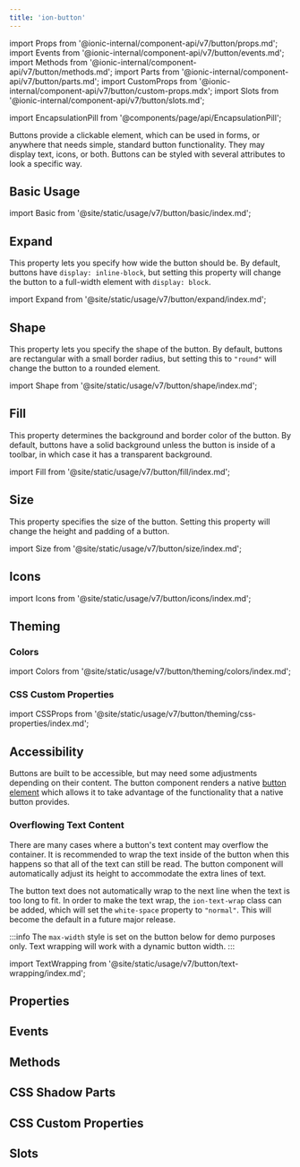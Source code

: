 ```yaml
---
title: 'ion-button'
---
```


import Props from '@ionic-internal/component-api/v7/button/props.md';
import Events from '@ionic-internal/component-api/v7/button/events.md';
import Methods from '@ionic-internal/component-api/v7/button/methods.md';
import Parts from '@ionic-internal/component-api/v7/button/parts.md';
import CustomProps from '@ionic-internal/component-api/v7/button/custom-props.mdx';
import Slots from '@ionic-internal/component-api/v7/button/slots.md';

<head>
  <title>ion-button: Style Buttons with Custom CSS Properties</title>
  <meta
    name="description"
    content="ion-button provides a clickable element for use anywhere needing standard button functionality. Design and style button elements with custom CSS properties."
  />
</head>

import EncapsulationPill from '@components/page/api/EncapsulationPill';

<EncapsulationPill type="shadow" />

Buttons provide a clickable element, which can be used in forms, or anywhere that needs simple, standard button functionality. They may display text, icons, or both. Buttons can be styled with several attributes to look a specific way.

## Basic Usage

import Basic from '@site/static/usage/v7/button/basic/index.md';

<Basic />

## Expand

This property lets you specify how wide the button should be. By default, buttons have `display: inline-block`, but setting this property will change the button to a full-width element with `display: block`.

import Expand from '@site/static/usage/v7/button/expand/index.md';

<Expand />

## Shape

This property lets you specify the shape of the button. By default, buttons are rectangular with a small border radius, but setting this to `"round"` will change the button to a rounded element.

import Shape from '@site/static/usage/v7/button/shape/index.md';

<Shape />

## Fill

This property determines the background and border color of the button. By default, buttons have a solid background unless the button is inside of a toolbar, in which case it has a transparent background.

import Fill from '@site/static/usage/v7/button/fill/index.md';

<Fill />

## Size

This property specifies the size of the button. Setting this property will change the height and padding of a button.

import Size from '@site/static/usage/v7/button/size/index.md';

<Size />

## Icons

import Icons from '@site/static/usage/v7/button/icons/index.md';

<Icons />

## Theming

### Colors

import Colors from '@site/static/usage/v7/button/theming/colors/index.md';

<Colors />

### CSS Custom Properties

import CSSProps from '@site/static/usage/v7/button/theming/css-properties/index.md';

<CSSProps />

## Accessibility

Buttons are built to be accessible, but may need some adjustments depending on their content. The button component renders a native [button element](https://developer.mozilla.org/en-US/docs/Web/HTML/Element/button) which allows it to take advantage of the functionality that a native button provides.

### Overflowing Text Content

There are many cases where a button's text content may overflow the container. It is recommended to wrap the text inside of the button when this happens so that all of the text can still be read. The button component will automatically adjust its height to accommodate the extra lines of text.

The button text does not automatically wrap to the next line when the text is too long to fit. In order to make the text wrap, the `ion-text-wrap` class can be added, which will set the `white-space` property to `"normal"`. This will become the default in a future major release.

:::info
The `max-width` style is set on the button below for demo purposes only. Text wrapping will work with a dynamic button width.
:::

import TextWrapping from '@site/static/usage/v7/button/text-wrapping/index.md';

<TextWrapping />

## Properties

<Props />

## Events

<Events />

## Methods

<Methods />

## CSS Shadow Parts

<Parts />

## CSS Custom Properties

<CustomProps />

## Slots

<Slots />
